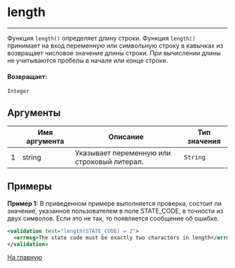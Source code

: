 # length

---

Функция `length()` определяет длину строки.
Функция `length()` принимает на вход переменную или символьную строку в кавычках из возвращает числовое значение длины строки.
При вычислении длины не учитываются пробелы в начале или конце строки.

#### Возвращает:

`Integer`

## Аргументы

|  | Имя аргумента | Описание | Тип значения |
| --- | --- | --- | --- |
| 1 | string | Указывает переменную или строковый литерал. | `String` |

## Примеры

**Пример 1:** В приведенном примере выполняется проверка, состоит ли значение, указанное пользователем в поле STATE_CODE, в точности из двух символов.
Если это не так, то появляется сообщение об ошибке.
```xml
<validation test="length(STATE_CODE) = 2">
  <errmsg>The state code must be exactly two characters in length</errmsg>
</validation>
```



[На главную](./ecmfunctions/)